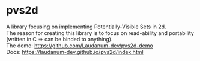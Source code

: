 # pvs2d
A library focusing on implementing Potentially-Visible Sets in 2d.  
The reason for creating this library is to focus on read-ability and portability (written in C => can be binded to anything).  
The demo: https://github.com/Laudanum-dev/pvs2d-demo  
Docs: https://laudanum-dev.github.io/pvs2d/index.html
